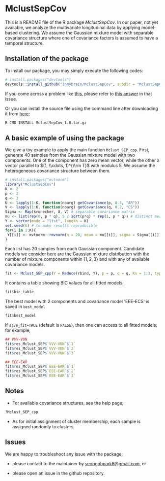 
<!-- README.md is generated from README.Rmd. Please edit that file -->
<!-- To add a badge  -->
<!-- [![Travis-CI Build Status](https://travis-ci.org/geanders/countyweather.svg?branch=master)](https://travis-ci.org/geanders/countyweather) -->
<!-- [![CRAN_Status_Badge](http://www.r-pkg.org/badges/version/countyweather)](https://cran.r-project.org/package=countyweather) -->
MclustSepCov
============

This is a README file of the R package *MclustSepCov*. In our paper, not yet available, we analyze the multivariate longitudinal data by applying model-based clustering. We assume the Gaussian mixture model with separable covariance structure where one of covariance factors is assumed to have a temporal structure.

Installation of the package
---------------------------

To install our package, you may simply execute the following codes:

``` r
# install.packages("devtools")
devtools::install_github("inmybrain/MclustSepCov", subdir = "MclustSepCov") # don't forget to specify subdir!
```

If you come across a problem like [this](https://github.com/r-lib/remotes/issues/130), please refer to [this answer](https://github.com/r-lib/remotes/issues/130#issuecomment-423830669) in that issue.

Or you can install the source file using the command line after downloading it from [here](https://drive.google.com/uc?export=download&id=1l2q381dgUCr5uBN2Pp6ZjsDOYfF_U3mP);

``` bash
R CMD INSTALL MclustSepCov_1.0.tar.gz
```

A basic example of using the package
------------------------------------

We give a toy example to apply the main function `Mclust_SEP_cpp`. First, generate 40 samples from the Gaussian mixture model with two components. One of the component has zero mean vector, while the other a vector parallel to $(1, \\cdots, 1)^{\\rm T}$ with modulus 5. We assume the heterogeneous covariance structure between them.

``` r
# install.packages("mvtnorm")
library("MclustSepCov")
K <- 2
p <- 2
q <- 3
U <- lapply(1:K, function(noarg) getCovariance(p, 0.3, "AR"))
V <- lapply(1:K, function(noarg) getCovariance(q, 0.2, "CS"))
Sigma <- Map(kronecker, U, V) # separable covariance matrix
mu <- list(rep(0, p * q), 5 / sqrt(p*q) * rep(1, p * q)) # distinct mean vectors
Y <- vector(mode = "list", length = K)
set.seed(6) # to make results reproducible
for(i in 1:K){
 Y[[i]] <- mvtnorm::rmvnorm(n = 20, mean = mu[[i]], sigma = Sigma[[i]])
}
```

Each list has 20 samples from each Gaussian component. Candidate models we consider here are the Gaussian mixture distribution with the number of mixture components within {1, 2, 3} and with any of available covariance models.

``` r
fit <- Mclust_SEP_cpp(Y = Reduce(rbind, Y), p = p, q = q, Ks = 1:3, type_cov = "all", save_fit = TRUE)
```

It contains a table showing BIC values for all fitted models.

``` r
fit$bic_table
```

The best model with 2 components and covariance model 'EEE-ECS' is saved in `best_model`

``` r
fit$best_model
```

If `save_fit=TRUE` (default is `FALSE`), then one can access to all fitted models; for example,

``` r
## VVV-VUN
fit$res_Mclust_SEP$`VVV-VUN`$`1`
fit$res_Mclust_SEP$`VVV-VUN`$`2`
fit$res_Mclust_SEP$`VVV-VUN`$`3`

## EEE-EAR
fit$res_Mclust_SEP$`EEE-EAR`$`1`
fit$res_Mclust_SEP$`EEE-EAR`$`2`
fit$res_Mclust_SEP$`EEE-EAR`$`3`
```

Notes
-----

-   For available covariance structures, see the help page;

``` r
?Mclust_SEP_cpp
```

-   As for initial assignment of cluster membership, each sample is assigned randomly to clusters.

Issues
------

We are happy to troubleshoot any issue with the package;

-   please contact to the maintainer by <seongohpark6@gmail.com>, or

-   please open an issue in the github repository.

<!-- ## Error and warning messages you may get -->
<!-- ## References  -->
